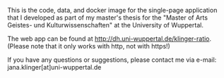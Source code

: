 This is the code, data, and docker image for the single-page application that I developed as part of my master's thesis for the "Master of Arts Geistes- und Kulturwissenschaften" at the University of Wuppertal.

The web app can be found at http://dh.uni-wuppertal.de/klinger-ratio. (Please note that it only works with http, not with https!)

If you have any questions or suggestions, please contact me via e-mail: jana.klinger[at]uni-wuppertal.de
